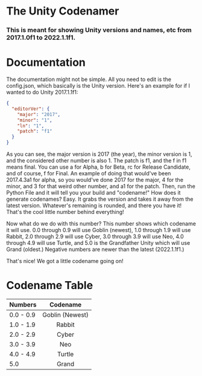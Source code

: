 # The Unity Codenamer
### This is meant for showing Unity versions and names, etc from 2017.1.0f1 to 2022.1.1f1.

# Documentation
The documentation might not be simple.
All you need to edit is the config.json, which basically is the Unity version.
Here's an example for if I wanted to do Unity 2017.1.1f1:
```json
{
  "editorVer": {
    "major": "2017",
    "minor": "1",
    "ln": "1",
    "patch": "f1"
  }
}
```
As you can see, the major version is 2017 (the year), the minor version is 1, and the considered other number is also 1. The patch is f1, and the f in f1 means final.
You can use a for Alpha, b for Beta, rc for Release Candidate, and of course, f for Final. An example of doing that would've been 2017.4.3a1 for alpha,
so you would've done 2017 for the major, 4 for the minor, and 3 for that weird other number, and a1 for the patch.
Then, run the Python File and it will tell you your build and "codename!"
How does it generate codenames?
Easy. It grabs the version and takes it away from the latest version. Whatever's remaining is rounded, and there you have it! That's the cool little number behind
everything!

Now what do we do with this number? This number shows which codename it will use.
0.0 through 0.9 will use Goblin (newest),
1.0 through 1.9 will use Rabbit,
2.0 through 2.9 will use Cyber,
3.0 through 3.9 will use Neo,
4.0 through 4.9 will use Turtle,
and 5.0 is the Grandfather Unity which will use Grand (oldest.)
Negative numbers are newer than the latest (2022.1.1f1.)

That's nice! We got a little codename going on!

# Codename Table

| Numbers   |   Codename       |
|-----------|:----------------:|
| 0.0 - 0.9 |  Goblin (Newest) |
| 1.0 - 1.9 |    Rabbit        |
| 2.0 - 2.9 | Cyber            |
| 3.0 - 3.9 | Neo              |
| 4.0 - 4.9 | Turtle           |
|    5.0    | Grand            |
